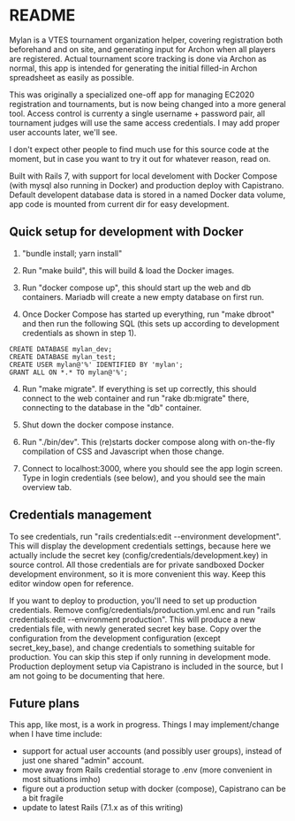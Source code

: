 # README

Mylan is a VTES tournament organization helper, covering registration
both beforehand and on site, and generating input for Archon when all
players are registered. Actual tournament score tracking is done via
Archon as normal, this app is intended for generating the initial
filled-in Archon spreadsheet as easily as possible.

This was originally a specialized one-off app for managing EC2020
registration and tournaments, but is now being changed into a more
general tool.  Access control is currenty a single username + password
pair, all tournament judges will use the same access credentials. I
may add proper user accounts later, we'll see.

I don't expect other people to find much use for this source code at
the moment, but in case you want to try it out for whatever reason,
read on.

Built with Rails 7, with support for local develoment with Docker
Compose (with mysql also running in Docker) and production deploy with
Capistrano. Default developent database data is stored in a named
Docker data volume, app code is mounted from current dir for easy
development.

## Quick setup for development with Docker

1. "bundle install; yarn install"

2. Run "make build", this will build & load the Docker images.

3. Run "docker compose up", this should start up the web and db
containers. Mariadb will create a new empty database on first run.

3. Once Docker Compose has started up everything, run "make dbroot"
and then run the following SQL (this sets up according to development
credentials as shown in step 1).

```
CREATE DATABASE mylan_dev;
CREATE DATABASE mylan_test;
CREATE USER mylan@'%' IDENTIFIED BY 'mylan';
GRANT ALL ON *.* TO mylan@'%';
```

4. Run "make migrate". If everything is set up correctly, this should
connect to the web container and run "rake db:migrate" there,
connecting to the database in the "db" container.

5. Shut down the docker compose instance.

8. Run "./bin/dev". This (re)starts docker compose along with
on-the-fly compilation of CSS and Javascript when those change.

9. Connect to localhost:3000, where you should see the app login
screen. Type in login credentials (see below), and you should see the
main overview tab.

## Credentials management

To see credentials, run "rails credentials:edit --environment
development". This will display the development credentials settings,
because here we actually include the secret key
(config/credentials/development.key) in source control. All those
credentials are for private sandboxed Docker development environment,
so it is more convenient this way. Keep this editor window open for
reference.

If you want to deploy to production, you'll need to set up production
credentials. Remove config/credentials/production.yml.enc and run
"rails credentials:edit --environment production". This will produce a
new credentials file, with newly generated secret key base. Copy over
the configuration from the development configuration (except
secret_key_base), and change credentials to something suitable for
production. You can skip this step if only running in development
mode. Production deployment setup via Capistrano is included in the
source, but I am not going to be documenting that here.


## Future plans

This app, like most, is a work in progress. Things I may
implement/change when I have time include:

- support for actual user accounts (and possibly user groups), instead of just one shared "admin" account.
- move away from Rails credential storage to .env (more convenient in most situations imho)
- figure out a production setup with docker (compose), Capistrano can be a bit fragile
- update to latest Rails (7.1.x as of this writing)
